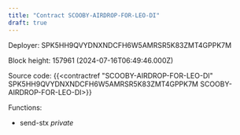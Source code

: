 ```yaml
---
title: "Contract SCOOBY-AIRDROP-FOR-LEO-DI"
draft: true
---
```

Deployer: SPK5HH9QVYDNXNDCFH6W5AMRSR5K83ZMT4GPPK7M


 



Block height: 157961 (2024-07-16T06:49:46.000Z)

Source code: {{<contractref "SCOOBY-AIRDROP-FOR-LEO-DI" SPK5HH9QVYDNXNDCFH6W5AMRSR5K83ZMT4GPPK7M SCOOBY-AIRDROP-FOR-LEO-DI>}}

Functions:

* send-stx _private_
